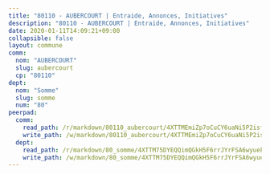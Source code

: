 ```yaml
---
title: "80110 - AUBERCOURT | Entraide, Annonces, Initiatives"
description: "80110 - AUBERCOURT | Entraide, Annonces, Initiatives"
date: 2020-01-11T14:09:21+09:00
collapsible: false
layout: commune
comm:
  nom: "AUBERCOURT"
  slug: aubercourt
  cp: "80110"
dept:
  nom: "Somme"
  slug: somme
  num: "80"
peerpad:
  comm:
    read_path: /r/markdown/80110_aubercourt/4XTTMEmiZp7oCuCY6uaNi5P2isfNXMwoocT4u36magqXJBeVH
    write_path: /w/markdown/80110_aubercourt/4XTTMEmiZp7oCuCY6uaNi5P2isfNXMwoocT4u36magqXJBeVH-K3TgUkrMaN53AEDaP6C5feVZE8eaCmyNU3M3SUU7QkJymHHA1LYH2SvPrAzw2mQy7fxqma7fEunCQrs8Uj8oh3CApHHfrwbsrphrpktzszR5RxVXo2nKcbVyJjmi3E1XsAJykSuR
  dept:
    read_path: /r/markdown/80_somme/4XTTM75DYEQQimQGkH5F6rrJYrFSA6wyuekdgioEx7v45YjSw
    write_path: /w/markdown/80_somme/4XTTM75DYEQQimQGkH5F6rrJYrFSA6wyuekdgioEx7v45YjSw-K3TgTuB1DbUNHuFo9Fhh6JTUriPx8E5izGkmw9RSNTjUtMFPoZhqqp87szE8th3EytWSHGdhUuQUPjam8aJZh1SdH8pL3ibgUbMdNhU17kjAmSa49LMB2GjXvVwDVurE8mgce3XM
---
```


